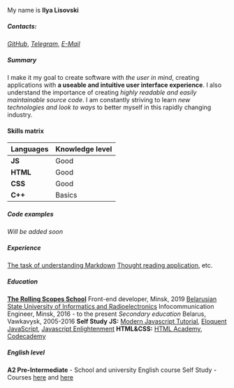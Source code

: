 My name is **Ilya Lisovski**
##### Contacts:
[*GitHub*](https://github.com/ez4navi), [*Telegram*](https://t.me/IlyushqaLis), [*E-Mail*](mailto:Ilya.Lisovski@yandex.ru)
##### Summary
 I make it my goal to create software with *the user in mind*, creating applications with **a useable and intuitive user interface experience**. I also understand the importance of creating *highly readable and easily maintainable source code*. I am constantly striving to learn *new technologies and look to ways* to better myself in this rapidly changing industry. 
#### Skills matrix
Languages | Knowledge level 
------------ | -------------  
**JS** | Good 
**HTML** | Good
**CSS** | Good
**C++** | Basics
##### Code examples
*Will be added soon*
##### Experience
[The task of understanding Markdown](https://ez4navi.github.io/rsschool-2019Q1-cv/cv)
[Thought reading application](http://www.quickmeme.com/img/84/845ad58d91b2a929f36ef1bcff7513a987eddd1ad876cc4995c59fb995b26359.jpg), etc.
##### Education
[**The Rolling Scopes School**](https://school.rollingscopes.com/) Front-end developer, Minsk, 2019
[Belarusian State University of Informatics and Radioelectronics](https://www.bsuir.by/en/) Infocommunication Engineer, Minsk, 2016 - to the present
*Secondary education* Belarus, Vawkavysk, 2005-2016
**Self Study**
**JS:** [Modern Javascript Tutorial](http://learn.javascript.ru/), [Eloquent JavaScript](http://eloquentjavascript.net/), [Javascript Enlightenment](http://javascriptenlightenment.com/)
**HTML&CSS:** [HTML Academy](http://htmlacademy.ru), [Codecademy](https://www.codecademy.com)
##### English level
**A2 Pre-Intermediate** - School and university English course
Self Study - Courses [here](https://www.duolingo.com/) and [here](https://lingualeo.com/)

 

